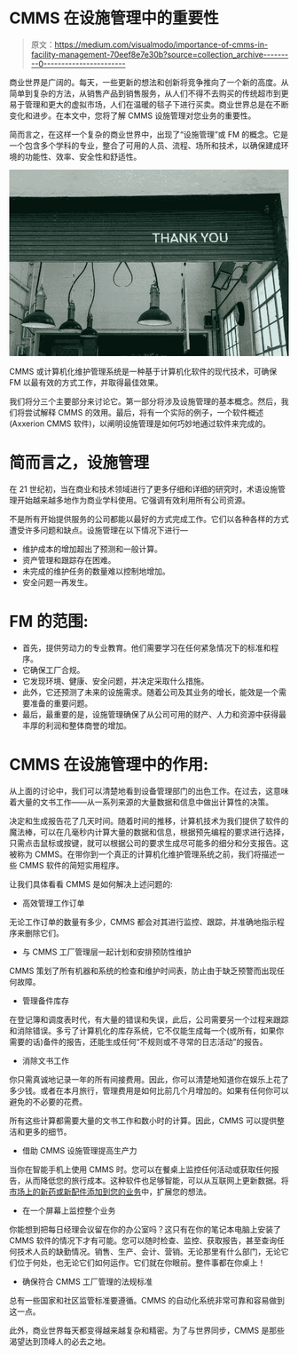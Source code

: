 # CMMS 在设施管理中的重要性

> 原文：<https://medium.com/visualmodo/importance-of-cmms-in-facility-management-70eef8e7e30b?source=collection_archive---------0----------------------->

商业世界是广阔的。每天，一些更新的想法和创新将竞争推向了一个新的高度。从简单到复杂的方法，从销售产品到销售服务，从人们不得不去购买的传统超市到更易于管理和更大的虚拟市场，人们在温暖的毯子下进行买卖。商业世界总是在不断变化和进步。在本文中，您将了解 CMMS 设施管理对您业务的重要性。

简而言之，在这样一个复杂的商业世界中，出现了“设施管理”或 FM 的概念。它是一个包含多个学科的专业，整合了可用的人员、流程、场所和技术，以确保建成环境的功能性、效率、安全性和舒适性。

![](img/4d060f8076201e110e01d7bb8be34494.png)

CMMS 或计算机化维护管理系统是一种基于计算机化软件的现代技术，可确保 FM 以最有效的方式工作，并取得最佳效果。

我们将分三个主要部分来讨论它。第一部分将涉及设施管理的基本概念。然后，我们将尝试解释 CMMS 的效用。最后，将有一个实际的例子，一个软件概述(Axxerion CMMS 软件)，以阐明设施管理是如何巧妙地通过软件来完成的。

# 简而言之，设施管理

在 21 世纪初，当在商业和技术领域进行了更多仔细和详细的研究时，术语设施管理开始越来越多地作为商业学科使用。它强调有效利用所有公司资源。

不是所有开始提供服务的公司都能以最好的方式完成工作。它们以各种各样的方式遭受许多问题和缺点。设施管理在以下情况下进行—

*   维护成本的增加超出了预测和一般计算。
*   资产管理和跟踪存在困难。
*   未完成的维护任务的数量难以控制地增加。
*   安全问题一再发生。

# FM 的范围:

*   首先，提供劳动力的专业教育。他们需要学习在任何紧急情况下的标准和程序。
*   它确保工厂合规。
*   它发现环境、健康、安全问题，并决定采取什么措施。
*   此外，它还预测了未来的设施需求。随着公司及其业务的增长，能效是一个需要准备的重要问题。
*   最后，最重要的是，设施管理确保了从公司可用的财产、人力和资源中获得最丰厚的利润和整体商誉的增加。

# CMMS 在设施管理中的作用:

从上面的讨论中，我们可以清楚地看到设备管理部门的出色工作。在过去，这意味着大量的文书工作——从一系列来源的大量数据和信息中做出计算性的决策。

决定和生成报告花了几天时间。随着时间的推移，计算机技术为我们提供了软件的魔法棒，可以在几毫秒内计算大量的数据和信息，根据预先编程的要求进行选择，只需点击鼠标或按键，就可以根据公司的要求生成尽可能多的细分和分支报告。这被称为 CMMS。在带你到一个真正的计算机化维护管理系统之前，我们将描述一些 CMMS 软件的简短实用程序。

让我们具体看看 CMMS 是如何解决上述问题的:

*   高效管理工作订单

无论工作订单的数量有多少，CMMS 都会对其进行监控、跟踪，并准确地指示程序来删除它们。

*   与 CMMS 工厂管理层一起计划和安排预防性维护

CMMS 策划了所有机器和系统的检查和维护时间表，防止由于缺乏预警而出现任何故障。

*   管理备件库存

在登记簿和调度表时代，有大量的错误和失误，此后，公司需要另一个过程来跟踪和消除错误。多亏了计算机化的库存系统，它不仅能生成每一个(或所有，如果你需要的话)备件的报告，还能生成任何“不规则或不寻常的日志活动”的报告。

*   消除文书工作

你只需真诚地记录一年的所有间接费用。因此，你可以清楚地知道你在娱乐上花了多少钱。或者在本月旅行，管理费用是如何比前几个月增加的。如果有任何你可以避免的不必要的花费。

所有这些计算都需要大量的文书工作和数小时的计算。因此，CMMS 可以提供整洁和更多的细节。

*   借助 CMMS 设施管理提高生产力

当你在智能手机上使用 CMMS 时。您可以在餐桌上监控任何活动或获取任何报告，从而降低您的旅行成本。这种软件也足够智能，可以从互联网上更新数据。将[市场上的新药或新配件添加到您的业务](https://visualmodo.com/a-5-step-guide-to-implement-agile-in-your-company/)中，扩展您的想法。

*   在一个屏幕上监控整个业务

你能想到把每日经理会议留在你的办公室吗？这只有在你的笔记本电脑上安装了 CMMS 软件的情况下才有可能。您可以随时检查、监控、获取报告，甚至查询任何技术人员的缺勤情况。销售、生产、会计、营销。无论那里有什么部门，无论它们位于何处，也无论它们如何运作。它们就在你眼前。整件事都在你桌上！

*   确保符合 CMMS 工厂管理的法规标准

总有一些国家和社区监管标准要遵循。CMMS 的自动化系统非常可靠和容易做到这一点。

此外，商业世界每天都变得越来越复杂和精密。为了与世界同步，CMMS 是那些渴望达到顶峰人的必去之地。